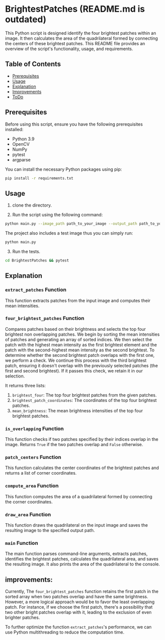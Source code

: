 # BrightestPatches (README.md is outdated)

This Python script is designed identify the four brightest patches within an image. It then calculates the area of the quadrilateral formed by connecting the centers of these brightest patches. This README file provides an overview of the script's functionality, usage, and requirements.

## Table of Contents
- [Prerequisites](#prerequisites)
- [Usage](#usage)
- [Explanation](#explanation)
- [Improvements](#improvements)
- [ToDo](#ToDo)



## Prerequisites

Before using this script, ensure you have the following prerequisites installed:

- Python 3.9
- OpenCV 
- NumPy 
- pytest
- argparse

You can install the necessary Python packages using pip:

```bash
pip install -r requirements.txt
```

## Usage

1. clone the directory.

2. Run the script using the following command:

```bash
python main.py --image_path path_to_your_image --output_path path_to_your_output_image
```
The project also includes a test image thus you can simply run:

```bash
python main.py
```
3. Run the tests.

```bash
cd BrightestPatches && pytest
```

## Explanation

### `extract_patches` Function

This function extracts patches from the input image and computes their mean intensities.

### `four_brightest_patches` Function

Compares patches based on their brightness and selects the top four brightest non overlapping patches. 
We begin by sorting the mean intensities of patches and generating an array of sorted indices. We then select the patch with the highest mean intensity as the first brightest element and the patch with the second-highest mean intensity as the second brightest. To determine whether the second brightest patch overlaps with the first one, we perform a check. We continue this process with the third brightest patch, ensuring it doesn't overlap with the previously selected patches (the first and second brightest). If it passes this check, we retain it in our selection.

It returns three lists:
1. `brightest_four`: The top four brightest patches from the given patches.
2. `brightest_patch_coordinates`: The coordinates of the top four brightest patches.
3. `mean_brightness`: The mean brightness intensities of the top four brightest patches.

### `is_overlapping` Function

This function checks if two patches specified by their indices overlap in the image. 
Returns `True` if the two patches overlap and `False` otherwise.

### `patch_centers` Function

This function calculates the center coordinates of the brightest patches and returns a list of corner coordinates.

### `compute_area` Function

This function computes the area of a quadrilateral formed by connecting the corner coordinates.

### `draw_area` Function

This function draws the quadrilateral on the input image and saves the resulting image to the specified output path.

### `main` Function

The main function parses command-line arguments, extracts patches, identifies the brightest patches, calculates the quadrilateral area, and saves the resulting image. It also prints the area of the quadrilateral to the console.

## improvements:
Currently, The `four_brightest_patches` function retains the first patch in the sorted array when two patches overlap and have the same brightness. However, a more logical approach would be to favor the least overlapping patch. For instance, if we choose the first patch, there's a possibility that two other bright patches overlap with it, leading to the exclusion of even brighter patches.

To further optimize the function `extract_patches`'s performance, we can use Python multithreading to reduce the computation time.
